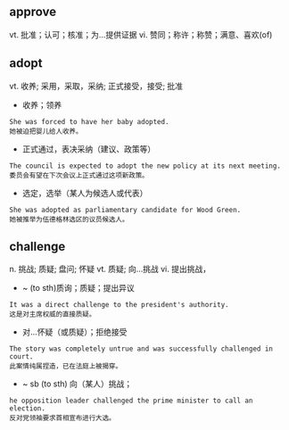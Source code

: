 
## approve
vt. 批准；认可；核准；为…提供证据
vi. 赞同；称许；称赞；满意、喜欢(of)

## adopt
vt. 收养; 采用，采取，采纳; 正式接受，接受; 批准
- 收养；领养
```
She was forced to have her baby adopted.
她被迫把婴儿给人收养。
```
- 正式通过，表决采纳（建议、政策等）
```
The council is expected to adopt the new policy at its next meeting.
委员会有望在下次会议上正式通过这项新政策。
```
- 选定，选举（某人为候选人或代表）
```
She was adopted as parliamentary candidate for Wood Green.
她被推举为伍德格林选区的议员候选人。
```

## challenge
n. 挑战; 质疑; 盘问; 怀疑 
vt. 质疑; 向…挑战 vi. 提出挑战，
- ~ (to sth)质询；质疑；提出异议
```
It was a direct challenge to the president's authority.
这是对主席权威的直接质疑。
```
- 对…怀疑（或质疑）；拒绝接受
```
The story was completely untrue and was successfully challenged in court.
此案情纯属捏造，已在法庭上被揭穿。
```
- ~ sb (to sth)
向（某人）挑战；
```
he opposition leader challenged the prime minister to call an election.
反对党领袖要求首相宣布进行大选。
```